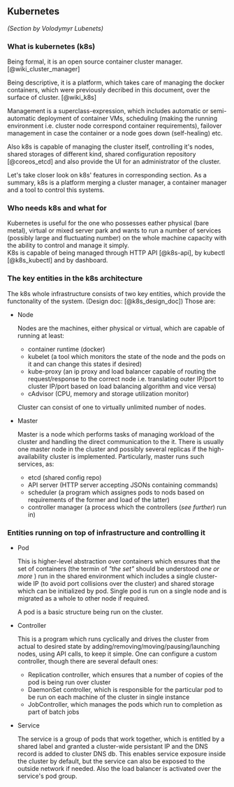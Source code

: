 
## Kubernetes

_(Section by Volodymyr Lubenets)_

### What is kubernetes (k8s)

Being formal, it is an open source container cluster manager. [@wiki_cluster_manager]

Being descriptive, it is a platform, which takes care of managing the docker containers, which were previously decribed in this document, over the surface of cluster. [@wiki_k8s]

Management is a superclass-expression, which includes automatic or semi-automatic deployment of container VMs,
scheduling (making the running environment i.e. cluster node correspond container requirements), failover management in case the container or a node 
goes down (self-healing) etc.

Also k8s is capable of managing the cluster itself, controlling it's nodes, shared storages of different kind, shared configuration repository
[@coreos_etcd] and also provide the UI for an administrator of the cluster.

Let's take closer look on k8s' features in corresponding section.
As a summary, k8s is a platform merging a cluster manager, a container manager and a tool to control this systems.

### Who needs k8s and what for

Kubernetes is useful for the one who possesses eather physical (bare metal), virtual or mixed server park and wants to run a number of services 
(possibly large and fluctuating number) on the whole machine capacity with the ability to control and manage it simply.  
K8s is capable of being managed through HTTP API [@k8s-api], by kubectl [@k8s_kubectl] and by dashboard.

### The key entities in the k8s architecture

The k8s whole infrastructure consists of two key entities, which provide the functonality of the system. (Design doc: [@k8s_design_doc]) Those are:

* Node

  Nodes are the machines, either physical or virtual, which are capable of running at least:
    * container runtime (docker)
    * kubelet (a tool which monitors the state of the node and the pods on it and can change this states if desired)
    * kube-proxy (an ip proxy and load balancer capable of routing the request/response to the correct node i.e. translating outer IP/port to cluster 
    IP/port based on load balancing algorithm and vice versa)
    * cAdvisor (CPU, memory and storage utilization monitor)
    
  Cluster can consist of one to virtually unlimited number of nodes.

* Master

  Master is a node which performs tasks of managing workload of the cluster and handling the direct communication to the it. There is usually one 
  master node in the cluster and possibly several replicas if the high-availability cluster is implemented. 
  Particularly, master runs such services, as:

   * etcd (shared config repo)
   * API server (HTTP server accepting JSONs containing commands)
   * scheduler (a program which assignes pods to nods based on requirements of the former and load of the latter)
   * controller manager (a process which the controllers (*see further*) run in)

### Entities running on top of infrastructure and controlling it

* Pod

  This is higher-level abstraction over containers which ensures that the set of containers (the termin of *"the set"* should be understood 
  _one or more_ ) run in the shared environment which includes a single cluster-wide IP (to avoid port collisions over the cluster) and shared storage which 
  can be initialized by pod. Single pod is run on a single node and is migrated as a whole to other node if required.

  A pod is a basic structure being run on the cluster.

* Controller

  This is a program which runs cyclically and drives the cluster from actual to desired state by adding/removing/moving/pausing/launching nodes, using 
  API calls, to keep it simple. One can configure a custom controller, though there are several default ones:

   * Replication controller, which ensures that a number of copies of the pod is being run over cluster
   * DaemonSet controller, which is responsible for the particular pod to be run on each machine of the cluster in single instance
   * JobController, which manages the pods which run to completion as part of batch jobs
    
* Service
  
  The service is a group of pods that work together, which is entitled by a shared label and granted a cluster-wide persistant IP and the DNS record 
  is added to cluster DNS db. This enables service exposure inside the cluster by default, but the service can also be exposed to the outside network 
  if needed. Also the load balancer is activated over the service's pod group.

